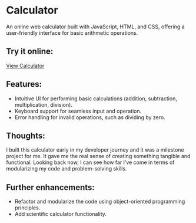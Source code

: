 # Calculator
An online web calculator built with JavaScript, HTML, and CSS, offering a user-friendly interface for basic arithmetic operations.

## Try it online:
[View Calculator](https://jerrybach98.github.io/Calculator/)

## Features:
* Intuitive UI for performing basic calculations (addition, subtraction, multiplication, division).
* Keyboard support for seamless input and operation.
* Error handling for invalid operations, such as dividing by zero.

## Thoughts:
I built this calculator early in my developer journey and it was a milestone project for me. It gave me the real sense of creating something tangible and functional. Looking back now, I can see how far I’ve come in terms of modularizing my code and problem-solving skills.

## Further enhancements:
* Refactor and modularize the code using object-oriented programming principles.
* Add scientific calculator functionality.